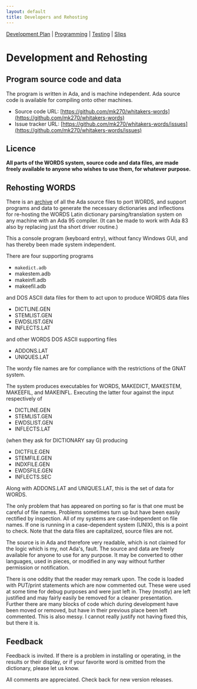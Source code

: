 ```yaml
---
layout: default
title: Developers and Rehosting
---
```


[Development Plan](plan.html) |
[Programming](developers.html) |
[Testing](tests.html) |
[Slips](slips.html)

Development and Rehosting
=========================


Program source code and data
----------------------------


The program is written in Ada, and is machine independent.  Ada source
code is available for compiling onto other machines.

* Source code URL: [https://github.com/mk270/whitakers-words](https://github.com/mk270/whitakers-words)
* Issue tracker URL: [https://github.com/mk270/whitakers-words/issues](https://github.com/mk270/whitakers-words/issues)


Licence
-------

<B>All parts of the WORDS system, source code and data files, are made freely
available to anyone who wishes to use them, for whatever purpose.</B>

Rehosting WORDS
---------------

There is an [archive](https://github.com/mk270/whitakers-words/) 
of all the Ada source files to port WORDS, and
support programs and data to generate the necessary dictionaries and
inflections for re-hosting the WORDS Latin dictionary
parsing/translation system on any machine with an Ada 95 compiler.  (It
can be made to work with Ada 83 also by replacing just tha short driver routine.)


This a console program (keyboard entry), without fancy Windows GUI, and has
thereby been made system independent.

There are four supporting programs

  * `makedict.adb`
  * makestem.adb
  * makeinfl.adb
  * makeefil.adb

and DOS ASCII data files for them to act upon to produce WORDS data files

  * DICTLINE.GEN
  * STEMLIST.GEN
  * EWDSLIST.GEN
  * INFLECTS.LAT

and other WORDS DOS ASCII supporting files

  * ADDONS.LAT
  * UNIQUES.LAT

The wordy file names are for
compliance with the restrictions of the GNAT system.

The system produces executables for WORDS, MAKEDICT, MAKESTEM,
MAKEEFIL, and MAKEINFL.  Executing the latter four against the input
respectively of

  * DICTLINE.GEN
  * STEMLIST.GEN
  * EWDSLIST.GEN
  * INFLECTS.LAT

(when they ask for DICTIONARY say G) producing

  * DICTFILE.GEN
  * STEMFILE.GEN
  * INDXFILE.GEN
  * EWDSFILE.GEN
  * INFLECTS.SEC

Along with ADDONS.LAT and UNIQUES.LAT, this is the set of data for WORDS.

The only problem that has appeared on porting so far is that one must be
careful of file names.  Problems sometimes turn up but have been easily
rectified by inspection.  All of my systems are case-independent on file
names.  If one is running in a case-dependent system (UNIX), this is a
point to check.  Note that the data files are capitalized, source files
are not.


The source is in Ada and therefore very readable, which is not claimed for the
logic which is my, not Ada's, fault.  The source and data are freely available
for anyone to use for any purpose.  It may be converted to other
languages, used in pieces, or modified in any way without further permission
or notification.

There is one oddity that the reader may remark upon.  The code is loaded
with PUT/print statements which are now commented out.   These were used at
some time for debug purposes and were just left in.  They (mostly) are left
justified and may fairly easily be removed for a cleaner presentation.
Further there are many blocks of code which during development have been
moved or removed, but have in their previous place been left commented.
This is also messy.  I cannot really justify not having fixed this, but there it is.

Feedback
--------

Feedback is invited.  If there is a problem in installing or operating, in
the results or their display, or if your favorite word is omitted from the
dictionary, please let us know.

All comments are appreciated.  Check back for new version releases.
